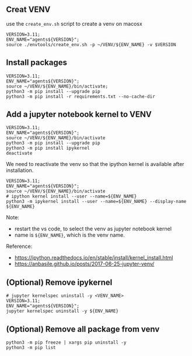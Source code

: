 ## Creat VENV
use the `create_env.sh` script to create a venv on macosx

```shell
VERSION=3.11;
ENV_NAME="agents${VERSION}";
source ./envtools/create_env.sh -p ~/VENV/${ENV_NAME} -v $VERSION
```

## Install packages 
```shell
VERSION=3.11;
ENV_NAME="agents${VERSION}";
source ~/VENV/${ENV_NAME}/bin/activate;
python3 -m pip install --upgrade pip
python3 -m pip install -r requirements.txt --no-cache-dir
```

## Add a jupyter notebook kernel to VENV
```shell
VERSION=3.11;
ENV_NAME="agents${VERSION}";
source ~/VENV/${ENV_NAME}/bin/activate
python3 -m pip install --upgrade pip
python3 -m pip install ipykernel
deactivate
```

We need to reactivate the venv so that the ipython kernel is available after installation.
```shell
VERSION=3.11;
ENV_NAME="agents${VERSION}";
source ~/VENV/${ENV_NAME}/bin/activate
# ipython kernel install --user --name=${ENV_NAME}
python3 -m ipykernel install --user --name=${ENV_NAME} --display-name ${ENV_NAME}
```
Note: 
* restart the vs code, to select the venv as jupyter notebook kernel 
* name is `${ENV_NAME}`, which is the venv name.

Reference:
* https://ipython.readthedocs.io/en/stable/install/kernel_install.html
* https://anbasile.github.io/posts/2017-06-25-jupyter-venv/

## (Optional) Remove ipykernel
```shell
# jupyter kernelspec uninstall -y <VENV_NAME>
VERSION=3.11;
ENV_NAME="agents${VERSION}";
jupyter kernelspec uninstall -y ${ENV_NAME}
```

## (Optional) Remove all package from venv
```shell
python3 -m pip freeze | xargs pip uninstall -y
python3 -m pip list
```
